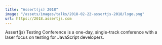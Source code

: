 ```yaml
---
title: "Assert(js) 2018"
image: "/assets/images/talks/2018-02-22-assertjs-2018/logo.png"
url: https://2018.assertjs.com
---
```


Assert(js) Testing Conference is a one-day, single-track conference with a
laser focus on testing for JavaScript developers.